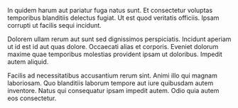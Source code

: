 In quidem harum aut pariatur fuga natus sunt. Et consectetur voluptas temporibus blanditiis delectus fugiat. Ut est quod veritatis officiis. Ipsam corrupti ut facilis sequi incidunt.
 Dolorem ullam rerum aut sunt sed dignissimos perspiciatis. Incidunt aperiam ut id est id aut quas dolore. Occaecati alias et corporis. Eveniet dolorum maxime quae temporibus molestias provident ipsam ut doloribus. Impedit autem aliquid.
 Facilis ad necessitatibus accusantium rerum sint. Animi illo qui magnam laboriosam. Quo blanditiis laborum tempore aut iure quibusdam autem inventore. Natus qui consequatur ipsam impedit autem. Odio quia autem eos consectetur.